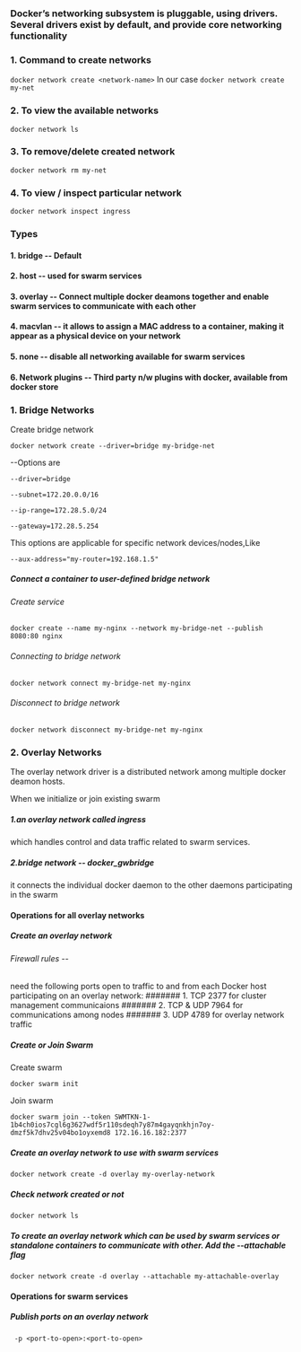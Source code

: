 ### Docker’s networking subsystem is pluggable, using drivers. Several drivers exist by default, and provide core networking functionality

### 1. Command to create networks
`
docker network create <network-name>
`
In our case 
`
docker network create my-net
`
### 2. To view the available networks
`
docker network ls
`
### 3. To remove/delete created network
`
docker network rm my-net
`
### 4. To view / inspect particular network
`
docker network inspect ingress
`

### Types 

#### 1. bridge -- Default 
#### 2. host -- used for swarm services
#### 3. overlay -- Connect multiple docker deamons together and enable swarm services to communicate with each other
#### 4. macvlan -- it allows to assign a MAC address to a container, making it appear as a physical device on your network
#### 5. none -- disable all networking available for swarm services
#### 6. Network plugins -- Third party n/w plugins with docker, available from docker store

### 1. Bridge Networks
Create bridge network
```
docker network create --driver=bridge my-bridge-net
```
--Options are
```
--driver=bridge

```
```
--subnet=172.20.0.0/16

```
```
--ip-range=172.28.5.0/24

```
```
--gateway=172.28.5.254

```
This options are applicable for specific network devices/nodes,Like
```
--aux-address="my-router=192.168.1.5"

```
##### Connect a container to user-defined bridge network
###### Create service 
```
docker create --name my-nginx --network my-bridge-net --publish 8080:80 nginx
```
###### Connecting to bridge network
```
docker network connect my-bridge-net my-nginx
```
###### Disconnect to bridge network
```
docker network disconnect my-bridge-net my-nginx
```


### 2. Overlay Networks
The overlay network driver is a distributed network among multiple docker deamon hosts.

When we initialize or join existing swarm
##### 1.an overlay network called ingress 
which handles control and data traffic related to swarm services.
##### 2.bridge network -- docker_gwbridge
it connects the individual docker daemon to the other daemons participating in the swarm

#### Operations for all overlay networks
##### Create an overlay network
###### Firewall rules -- 
need the following ports open to traffic to and from each Docker host participating on an overlay network:
####### 1. TCP 2377 for cluster management communicaions
####### 2. TCP & UDP 7964 for communications among nodes
####### 3. UDP 4789 for overlay network traffic

##### Create or Join Swarm
Create swarm 
```
docker swarm init
``` 

Join swarm
```
docker swarm join --token SWMTKN-1-1b4ch0ios7cgl6g3627wdf5r110sdeqh7y87m4gayqnkhjn7oy-dmzf5k7dhv25v04bo1oyxemd8 172.16.16.182:2377
``` 
##### Create an overlay network to use with swarm services
```
docker network create -d overlay my-overlay-network
```
##### Check network created or not 
```
docker network ls
```

##### To create an overlay network which can be used by swarm services or standalone containers to communicate with other. Add the --attachable flag
```
docker network create -d overlay --attachable my-attachable-overlay
```

#### Operations for swarm services
##### Publish ports on an overlay network
```use
 -p <port-to-open>:<port-to-open>
```
